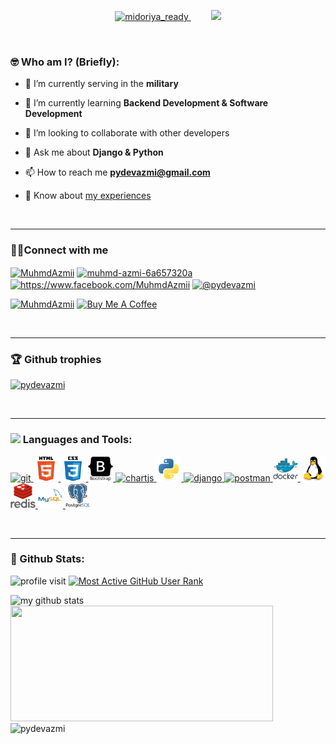 <p align="center">
  <a href="https://github.com/pydevazmi">
    <img src="https://emoji.discord.st/emojis/4cfdebaf-2139-4371-82fc-a19123ad6195.png" width="53px" height="53px" alt="midoriya_ready">
  </a>
<a>&emsp;&emsp;</a>
  <a href="https://github.com/pydevazmi">
    <img src="https://readme-typing-svg.demolab.com/?lines=Hi+👋,+I+am+Mohamed+Azmii;Web+Developer+(Python%2BDjango);2%2B%20years%20of%20coding%20experience;Always%20learning%20new%20things&font=Fira%20Code&center=left&width=440&height=45&color=1F6FEB&vCenter=true&pause=1000&size=25">
  </a>
</p>





 <!--
[![Typing SVG](https://readme-typing-svg.herokuapp.com?font=Fira+Code&size=26&duration=2900&pause=2000&color=1F6FEB&left=true&vCenter=true&width=1000&lines=Hi+👋,+I+am+Mohamed+Azmii;+Web+Developer+(Python+Django);)](https://git.io/typing-svg) 
[![Most Active GitHub User Rank](https://endy419y2alipob.m.pipedream.net)](https://commits.top/egypt.html)
 -->
<!--
<h1 align="center">Hi 👋, I'm Mohamed Azmii</h1>
<h3 align="center">Web Developer (Python & Django) </h3>

<a href="https://github.com/PydevAzmi?tab=repositories"><img src="https://emoji.gg/assets/emoji/7549-hug.png" width="49px" height="49px" alt="hug"></a>

<a href="https://emoji.discord.st/emojis/3d96defc-3ca3-4964-9393-9b72a3a0e549.gif"><img src="https://emoji.discord.st/emojis/3d96defc-3ca3-4964-9393-9b72a3a0e549.gif" width="64px" height="64px" alt="wave"></a

<a href="https://emoji.discord.st/emojis/4cfdebaf-2139-4371-82fc-a19123ad6195.png"><img src="https://emoji.discord.st/emojis/4cfdebaf-2139-4371-82fc-a19123ad6195.png" width="53px" height="53px" alt="midoriya_ready"></a> 

<a href="https://emoji.discord.st/emojis/3d96defc-3ca3-4964-9393-9b72a3a0e549.gif"><img src="https://emoji.discord.st/emojis/3d96defc-3ca3-4964-9393-9b72a3a0e549.gif" width="64px" height="64px" alt="wave"></a>



    <a href="https://emoji.discord.st/emojis/4cfdebaf-2139-4371-82fc-a19123ad6195.png">
        <img src="https://emoji.discord.st/emojis/4cfdebaf-2139-4371-82fc-a19123ad6195.png" width="53px" height="53px" alt="midoriya_ready"></a>
-->



<br/>


### 🤓 Who am I? (Briefly):

- 🔭 I’m currently serving in the **military**

- 🌱 I’m currently learning **Backend Development & Software Development**

- 👯 I’m looking to collaborate with other developers

- 💬 Ask me about **Django & Python**

- 📫 How to reach me **pydevazmi@gmail.com**

- 📄 Know about [ my experiences](https://drive.google.com/file/d/1pXrETdu3JSmVdNSvp68DpCdZzgLPXiXc/view?usp=sharing)

<br/>

<hr>

    
### 👨‍💻Connect with me

<p align="left">
    <a href="https://twitter.com/MuhmdAzmii" target="blank"><img align="center" src="https://raw.githubusercontent.com/rahuldkjain/github-profile-readme-generator/master/src/images/icons/Social/twitter.svg" alt="MuhmdAzmii" height="30" width="40" /></a>
    <a href="https://linkedin.com/in/muhmd-azmi-6a657320a" target="blank"><img align="center" src="https://raw.githubusercontent.com/rahuldkjain/github-profile-readme-generator/master/src/images/icons/Social/linked-in-alt.svg" alt="muhmd-azmi-6a657320a" height="30" width="40" /></a>
    <a href="https://fb.com/MuhmdAzmii" target="blank"><img align="center" src="https://raw.githubusercontent.com/rahuldkjain/github-profile-readme-generator/master/src/images/icons/Social/facebook.svg" alt="https://www.facebook.com/MuhmdAzmii" height="30" width="40" /></a>
    <a href="https://www.hackerrank.com/pydevazmi?hr_r=1" target="blank"><img align="center" src="https://raw.githubusercontent.com/rahuldkjain/github-profile-readme-generator/master/src/images/icons/Social/hackerrank.svg" alt="@pydevazmi" height="50" width="60" /></a>
</p>
<p align="left">
    <a href="https://twitter.com/MuhmdAzmii" target="_blank"><img src="https://img.shields.io/twitter/follow/MuhmdAzmii?color=blue&label=Follow%20Me&logo=twitter&logoColor=blue&style=for-the-badge" height="30" width="174" alt="MuhmdAzmii" /></a>
    <a href="https://www.buymeacoffee.com/pydevazmi" target="_blank"><img src="https://img.shields.io/twitter/follow/MuhmdAzmii?color=blue&label=Buy%20me%20a%20coffee&logo=buy%20me%20a%20coffee&logoColor=orange&style=for-the-badge" alt="Buy Me A Coffee" height="30" width="174">

</a>
</p>

<!--
<a href="https://twitter.com/MuhmdAzmii"><img src="https://gtce.itsvg.in/api?username=MuhmdAzmii&theme=github_dark&response=false&border=true&time=true&icon=hashtag" /></a>
-->
<br/>
<hr>

### 🏆 Github trophies
<div align="left">
<p align="left"> <a href="https://github.com/ryo-ma/github-profile-trophy"><img src="https://github-profile-trophy.vercel.app/?username=pydevazmi&theme=onedark&no-frame=true&row=1" alt="pydevazmi" /></a> </p></div>

<br/>
<hr>



<h3 align="left"><img src="https://media.giphy.com/media/WUlplcMpOCEmTGBtBW/giphy.gif" width="50"> Languages and Tools:</h3>
<p align="left"> 
<a href="https://git-scm.com/" target="_blank" rel="noreferrer"> <img src="https://www.vectorlogo.zone/logos/git-scm/git-scm-icon.svg" alt="git" width="40" height="40"/> </a> 
<a href="https://www.w3.org/html/" target="_blank" rel="noreferrer"> <img src="https://raw.githubusercontent.com/devicons/devicon/master/icons/html5/html5-original-wordmark.svg" alt="html5" width="40" height="40"/> </a> 
<a href="https://www.w3schools.com/css/" target="_blank" rel="noreferrer"> <img src="https://raw.githubusercontent.com/devicons/devicon/master/icons/css3/css3-original-wordmark.svg" alt="css3" width="40" height="40"/> </a> 
<a href="https://getbootstrap.com" target="_blank" rel="noreferrer"> <img src="https://raw.githubusercontent.com/devicons/devicon/master/icons/bootstrap/bootstrap-plain-wordmark.svg" alt="bootstrap" width="40" height="40"/>
</a> 
<a href="https://www.chartjs.org" target="_blank" rel="noreferrer"> <img src="https://www.chartjs.org/media/logo-title.svg" alt="chartjs" width="40" height="40"/> </a> 
<a href="https://www.python.org" target="_blank" rel="noreferrer"> <img src="https://raw.githubusercontent.com/devicons/devicon/master/icons/python/python-original.svg" alt="python" width="40" height="40"/> </a> 
<a href="https://www.djangoproject.com/" target="_blank" rel="noreferrer"> <img src="https://cdn.worldvectorlogo.com/logos/django.svg" alt="django" width="40" height="40"/> </a> 
<a href="https://postman.com" target="_blank" rel="noreferrer"> <img src="https://www.vectorlogo.zone/logos/getpostman/getpostman-icon.svg" alt="postman" width="40" height="40"/> </a> 
<a href="https://www.docker.com/" target="_blank" rel="noreferrer"> <img src="https://raw.githubusercontent.com/devicons/devicon/master/icons/docker/docker-original-wordmark.svg" alt="docker" width="40" height="40"/> </a> 
<a href="https://www.linux.org/" target="_blank" rel="noreferrer"> <img src="https://raw.githubusercontent.com/devicons/devicon/master/icons/linux/linux-original.svg" alt="linux" width="40" height="40"/> </a> 
<a href="https://redis.io" target="_blank" rel="noreferrer"> <img src="https://raw.githubusercontent.com/devicons/devicon/master/icons/redis/redis-original-wordmark.svg" alt="redis" width="40" height="40"/> </a> 
<a href="https://www.mysql.com/" target="_blank" rel="noreferrer"> <img src="https://raw.githubusercontent.com/devicons/devicon/master/icons/mysql/mysql-original-wordmark.svg" alt="mysql" width="40" height="40"/> </a> 
<a href="https://www.postgresql.org" target="_blank" rel="noreferrer"> <img src="https://raw.githubusercontent.com/devicons/devicon/master/icons/postgresql/postgresql-original-wordmark.svg" alt="postgresql" width="40" height="40"/> </a> 


</p>
<br/>
<hr>

### 👦 Github Stats:

<div align="left">

![profile visit](https://komarev.com/ghpvc/?username=pydevazmi) [![Most Active GitHub User Rank](https://endy419y2alipob.m.pipedream.net)](https://commits.top/egypt.html)

<p align="left">
<img src="https://github-readme-stats.vercel.app/api?username=pydevazmi&show_icons=true&theme=dark&count_private=true" alt="my github stats" width="420"/>
<img src="https://github-readme-streak-stats.herokuapp.com/?user=pydevazmi&theme=dark&background=000000" width="420" height = 185 />
<img align="left" src="https://github-readme-stats.vercel.app/api/top-langs?username=pydevazmi&show_icons=true&theme=dark&locale=en&layout=compact" alt="pydevazmi" /> 

</p>

</div>



